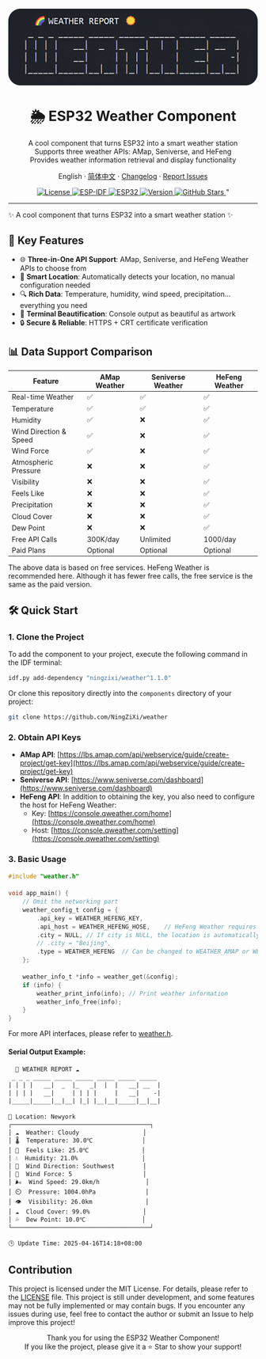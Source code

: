 ![alt text](image.jpg)

<h1 align="center">🌦️ ESP32 Weather Component</h1>

<p align="center">
A cool component that turns ESP32 into a smart weather station<br/>
Supports three weather APIs: AMap, Seniverse, and HeFeng<br/>
Provides weather information retrieval and display functionality
</p>

<p align="center">
 English
· <a href="./README.md">简体中文</a>
· <a href="https://github.com/NingZiXi/weather/releases">Changelog</a>
· <a href="https://github.com/NingZiXi/weather/issues">Report Issues</a>
</p>

<p align="center">
  <a href="LICENSE">
    <img alt="License" src="https://img.shields.io/badge/License-MIT-blue.svg" />
  </a>
  <a href="https://docs.espressif.com/projects/esp-idf/">
    <img alt="ESP-IDF" src="https://img.shields.io/badge/ESP--IDF-v5.3+-orange.svg" />
  </a>
  <a href="https://www.espressif.com/">
    <img alt="ESP32" src="https://img.shields.io/badge/Platform-ESP32-green.svg" />
  </a>
  <a href="">
    <img alt="Version" src="https://img.shields.io/badge/Version-v1.0.0-brightgreen.svg" />
  </a>
  <a href="https://github.com/NingZiXi/weather/stargazers">
    <img alt="GitHub Stars" src="https://img.shields.io/github/stars/NingZiXi/weather.svg?style=social&label=Stars" />
  </a>"
  </a>
</p>

---

✨ A cool component that turns ESP32 into a smart weather station ✨  
## 🚀 Key Features

- 🌐 **Three-in-One API Support**: AMap, Seniverse, and HeFeng Weather APIs to choose from  
- 📍 **Smart Location**: Automatically detects your location, no manual configuration needed  
- 🔍 **Rich Data**: Temperature, humidity, wind speed, precipitation... everything you need  
- 🎨 **Terminal Beautification**: Console output as beautiful as artwork  
- 🔒 **Secure & Reliable**: HTTPS + CRT certificate verification  

## 📊 Data Support Comparison

| Feature          | AMap Weather | Seniverse Weather | HeFeng Weather |
|------------------|--------------|-------------------|----------------|
| Real-time Weather| ✅            | ✅                 | ✅              |
| Temperature      | ✅            | ✅                 | ✅              |
| Humidity         | ✅            | ❌                 | ✅              |
| Wind Direction & Speed | ✅ | ❌        | ✅              |
| Wind Force       | ✅            | ❌                 | ✅              |
| Atmospheric Pressure | ❌      | ❌                 | ✅              |
| Visibility       | ❌            | ❌                 | ✅              |
| Feels Like       | ❌            | ❌                 | ✅              |
| Precipitation    | ❌            | ❌                 | ✅              |
| Cloud Cover      | ❌            | ❌                 | ✅              |
| Dew Point        | ❌            | ❌                 | ✅              |
| Free API Calls   | 300K/day     | Unlimited          | 1000/day       |
| Paid Plans       | Optional     | Optional           | Optional       |

The above data is based on free services. HeFeng Weather is recommended here. Although it has fewer free calls, the free service is the same as the paid version.

## 🛠️ Quick Start

### 1. Clone the Project

To add the component to your project, execute the following command in the IDF terminal:

```bash
idf.py add-dependency "ningzixi/weather^1.1.0"
```

Or clone this repository directly into the `components` directory of your project:

```bash
git clone https://github.com/NingZiXi/weather
```

### 2. Obtain API Keys

- **AMap API**: [https://lbs.amap.com/api/webservice/guide/create-project/get-key](https://lbs.amap.com/api/webservice/guide/create-project/get-key)  
- **Seniverse API**: [https://www.seniverse.com/dashboard](https://www.seniverse.com/dashboard)  
- **HeFeng API**: In addition to obtaining the key, you also need to configure the host for HeFeng Weather:  
  - Key: [https://console.qweather.com/home](https://console.qweather.com/home)  
  - Host: [https://console.qweather.com/setting](https://console.qweather.com/setting)  

### 3. Basic Usage

```c
#include "weather.h"

void app_main() {
    // Omit the networking part
    weather_config_t config = {
        .api_key = WEATHER_HEFENG_KEY,
        .api_host = WEATHER_HEFENG_HOSE,    // HeFeng Weather requires host configuration
        .city = NULL, // If city is NULL, the location is automatically detected based on IP. You can also specify a city.
        // .city = "Beijing",
        .type = WEATHER_HEFENG  // Can be changed to WEATHER_AMAP or WEATHER_XINZHI for other APIs
    };

    weather_info_t *info = weather_get(&config);
    if (info) {
        weather_print_info(info); // Print weather information
        weather_info_free(info);
    }
}
```
For more API interfaces, please refer to [weather.h](include/weather.h).

#### Serial Output Example:
``` 
  🌈 WEATHER REPORT ☁️
 _ _ _ _____ _____ _____ _____ _____ _____
| | | |   __|  _  |_   _|  |  |   __| __  |
| | | |   __|     | | | |     |   __|    -|
|_____|_____|__|__| |_| |__|__|_____|__|__|

📍 Location: Newyork
┌───────────────────────────────────────┐
│ ☁️  Weather: Cloudy                  │
│ 🌡️  Temperature: 30.0℃              │
│ 🤒  Feels Like: 25.0℃               │
│ 💧  Humidity: 21.0%                  │
│ 🍃  Wind Direction: Southwest        │
│ 💨  Wind Force: 5                    │
│ 🌬️  Wind Speed: 29.0km/h             │
│ ⏲️  Pressure: 1004.0hPa              │
│ 👁️  Visibility: 26.0km               │
│ ☁️  Cloud Cover: 99.0%               │
│ 💦  Dew Point: 10.0℃                │
└───────────────────────────────────────┘

🕒 Update Time: 2025-04-16T14:18+08:00
```

## Contribution
This project is licensed under the MIT License. For details, please refer to the [LICENSE](LICENSE) file. This project is still under development, and some features may not be fully implemented or may contain bugs. If you encounter any issues during use, feel free to contact the author or submit an Issue to help improve this project!

<p align="center">
Thank you for using the ESP32 Weather Component!<br/>
If you like the project, please give it a ⭐ Star to show your support!
</p>
